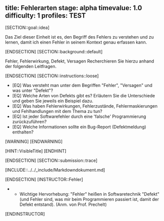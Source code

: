 title: Fehlerarten
stage: alpha
timevalue: 1.0
difficulty: 1
profiles: TEST
---
[SECTION::goal::idea]

Das Ziel dieser Einheit ist es, den Begriff des Fehlers zu verstehen und zu lernen, damit ich einen Fehler in seinem Kontext genau erfassen kann.

[ENDSECTION]
[SECTION::background::default]

Fehler, Fehlerwirkung, Defekt, Versagen
Recherchieren Sie hierzu anhand der folgenden Leitfragen.

[ENDSECTION]
[SECTION::instructions::loose]

- [EQ] Was versteht man unter dem Begriffen "Fehler", "Versagen" und was unter "Defekt"?
- [EQ] Welche Arten von Defekts gibt es?
   Erläutern Sie die Unterschiede und geben Sie jeweils ein Beispiel dazu.
- [EQ] Was haben Fehlerwirkungen, Fehlerzustände, Fehlermaskierungen und Fehlhandlungen mit dem Thema zu tun?
- [EQ] Ist jeder Softwarefehler durch eine 'falsche' Programmierung zurückzuführen?
- [EQ] Welche Informationen sollte ein Bug-Report (Defektmeldung) enthalten?

[WARNING]
[ENDWARNING]

[HINT::VisibleTitle]
[ENDHINT]

[ENDSECTION]
[SECTION::submission::trace]

[INCLUDE::../../_include/Markdowndokument.md]

[ENDSECTION]
[INSTRUCTOR::Fehler]

- - Wichtige Hervorhebung: "Fehler" heißen in Softwaretechnik "Defekt" (und Fehler sind, was mir beim Programmieren passiert ist, damit der Defekt entstand). (Anm. von Prof. Prechelt)

[ENDINSTRUCTOR]
